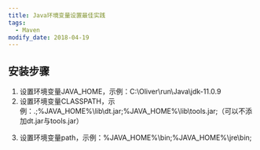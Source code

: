 ```yaml
---
title: Java环境变量设置最佳实践
tags: 
  - Maven
modify_date: 2018-04-19
---
```


## 安装步骤

1. 设置环境变量JAVA_HOME，示例：C:\Oliver\run\Java\jdk-11.0.9
2. 设置环境变量CLASSPATH，示例：.;%JAVA_HOME%\lib\dt.jar;%JAVA_HOME%\lib\tools.jar;（可以不添加dt.jar与tools.jar）
<!--more-->
3. 设置环境变量path，示例：%JAVA_HOME%\bin;%JAVA_HOME%\jre\bin;